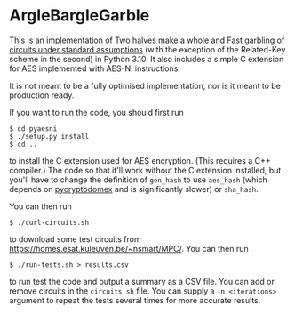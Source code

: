 # ArgleBargleGarble
This is an implementation of [Two halves make a whole](https://doi.org/10.1007/978-3-662-46803-6_8) and [Fast garbling of circuits under standard assumptions](https://doi.org/10.1007/s00145-017-9271-y) (with the exception of the Related-Key scheme in the second) in Python 3.10. It also includes a simple C extension for AES implemented with AES-NI instructions.

It is not meant to be a fully optimised implementation, nor is it meant to be production ready.

If you want to run the code, you should first run
```shell
$ cd pyaesni
$ ./setup.py install
$ cd ..
```
to install the C extension used for AES encryption. (This requires a C++ compiler.) The code so that it'll work without the C extension installed, but you'll have to change the definition of `gen_hash` to use `aes_hash` (which depends on [pycryptodomex](https://pypi.org/project/pycryptodomex/) and is significantly slower) or `sha_hash`.

You can then run
```shell
$ ./curl-circuits.sh
```
to download some test circuits from https://homes.esat.kuleuven.be/~nsmart/MPC/. You can then run
```shell
$ ./run-tests.sh > results.csv
```
to run test the code and output a summary as a CSV file. You can add or remove circuits in the `circuits.sh` file. You can supply a `-n <iterations>` argument to repeat the tests several times for more accurate results.
